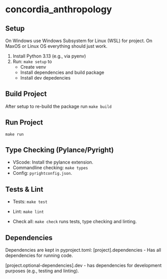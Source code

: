 # concordia_anthropology

## Setup
On Windows use Windows Subsystem for Linux (WSL) for project.
On MaxOS or Linux OS everything should just work.

1. Install Python 3.13 (e.g., via pyenv)
2. Run: `make setup` to
    - Create venv
    - Install dependencies and build package
    - Install dev depedencies

## Build Project

After setup to re-build the package run `make build`

## Run Project
`make run`

## Type Checking (Pylance/Pyright)
- VScode: Install the pylance extension.
- Commandline checking: `make types`
- Config: `pyrightconfig.json`.


## Tests & Lint
- Tests: `make test`
- Lint: `make lint`

- Check all: `make check` runs tests, type checking and linting.

## Dependencies

Dependencies are kept in pyproject.toml:
[project].dependencies - Has all dependencies for running code.

[project.optional-dependencies].dev - has dependencies for development purposes (e.g., testing and linting).
